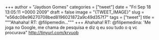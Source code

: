 
+++
author = "Jaydson Gomes"
categories = ["tweet"]
date = "Fri Sep 18 13:05:11 +0000 2009"
draft = false
image = "{TWEET_IMAGE}"
slug = "e56dc08e96270708bed8196021872a9c49d357f7"
tags = ["tweet"]
title = """Ahahaha! RT: @filipemedin..."""
+++
Ahahaha! RT: @filipemedina: 'Me joga no Google, me chama de pesquisa e diz q eu sou tudo o q vc procurava" http://tinyurl.com/krvuob
